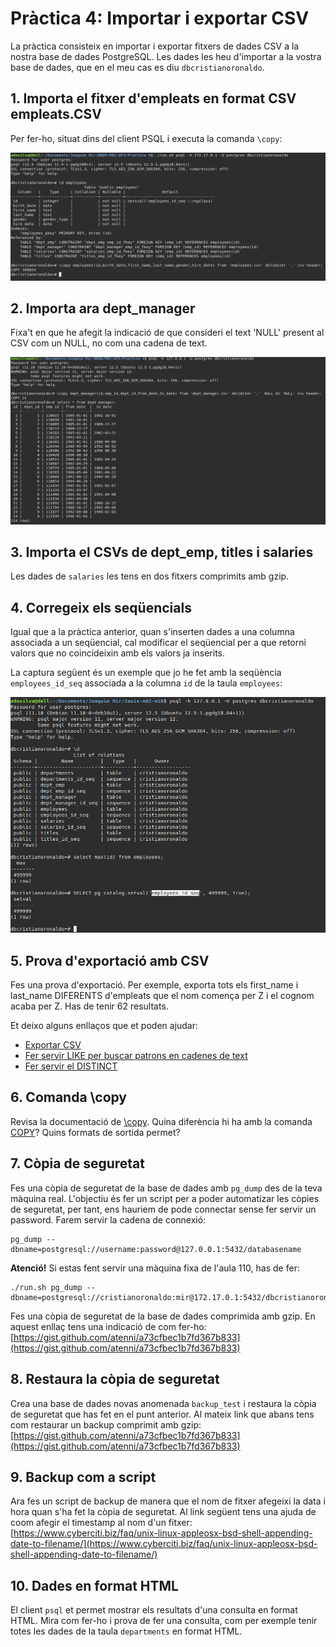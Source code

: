 # Pràctica 4: Importar i exportar CSV

La pràctica consisteix en importar i exportar fitxers de dades CSV a la nostra base de dades PostgreSQL. Les dades les heu d'importar a la vostra base de dades, que en el meu cas es diu `dbcristianoronaldo`.

## 1. Importa el fitxer d'empleats en format CSV empleats.CSV

Per fer-ho, situat dins del client PSQL i executa la comanda `\copy`:

![images/apartat1.png](images/apartat1.png)

## 2. Importa ara dept_manager

Fixa't en que he afegit la indicació de que consideri el text 'NULL' present al CSV com un NULL, no com una cadena de text.

![images/apartat2.png](images/apartat2.png)

## 3. Importa el CSVs de dept_emp, titles i salaries

Les dades de `salaries` les tens en dos fitxers comprimits amb gzip.

## 4. Corregeix els seqüencials

Igual que a la pràctica anterior, quan s'inserten dades a una columna associada a un seqüencial, cal modificar el seqüencial per a que retorni valors que no coincideixin amb els valors ja inserits.

La captura següent és un exemple que jo he fet amb la seqüència `employees_id_seq` associada a la columna `id` de la taula `employees`:

![images/apartat4.png](images/apartat4.png)

## 5. Prova d'exportació amb CSV

Fes una prova d'exportació. Per exemple, exporta tots els first_name i last_name DIFERENTS d'empleats que el nom comença per Z i el cognom acaba per Z. Has de tenir 62 resultats.

Et deixo alguns enllaços que et poden ajudar:

* [Exportar CSV](https://dataschool.com/learn-sql/export-to-csv-from-psql/)
* [Fer servir LIKE per buscar patrons en cadenes de text](https://www.tutorialspoint.com/postgresql/postgresql_like_clause.htm)
* [Fer servir el DISTINCT](https://www.postgresqltutorial.com/postgresql-select-distinct/)

## 6. Comanda \copy

Revisa la documentació de [\copy](https://www.postgresql.org/docs/12/app-psql.html#APP-PSQL-META-COMMANDS-COPY). Quina diferència hi ha amb la comanda [COPY](https://www.postgresql.org/docs/12/sql-copy.html)? Quins formats de sortida permet?

## 7. Còpia de seguretat

Fes una còpia de seguretat de la base de dades amb `pg_dump` des de la teva màquina real. L'objectiu és fer un script per a poder automatizar les còpies de seguretat, per tant, ens hauriem de pode connectar sense fer servir un password. Farem servir la cadena de connexió:

    pg_dump --dbname=postgresql://username:password@127.0.0.1:5432/databasename

**Atenció!** Si estas fent servir una màquina fixa de l'aula 110, has de fer:

    ./run.sh pg_dump --dbname=postgresql://cristianoronaldo:mir@172.17.0.1:5432/dbcristianoronaldo

Fes una còpia de seguretat de la base de dades comprimida amb gzip. En aquest enllaç tens una indicació de com fer-ho: [https://gist.github.com/atenni/a73cfbec1b7fd367b833](https://gist.github.com/atenni/a73cfbec1b7fd367b833)

## 8. Restaura la còpia de seguretat

Crea una base de dades novas anomenada `backup_test` i restaura la còpia de seguretat que has fet en el punt anterior. Al mateix link que abans tens com restaurar un backup comprimit amb gzip: [https://gist.github.com/atenni/a73cfbec1b7fd367b833](https://gist.github.com/atenni/a73cfbec1b7fd367b833)

## 9. Backup com a script

Ara fes un script de backup de manera que el nom de fitxer afegeixi la data i hora quan s'ha fet la còpia de seguretat. Al link següent tens una ajuda de coom afegir el timestamp al nom d'un fitxer: [https://www.cyberciti.biz/faq/unix-linux-appleosx-bsd-shell-appending-date-to-filename/](https://www.cyberciti.biz/faq/unix-linux-appleosx-bsd-shell-appending-date-to-filename/)

## 10. Dades en format HTML

El client `psql` et permet mostrar els resultats d'una consulta en format HTML. Mira com fer-ho i prova de fer una consulta, com per exemple tenir totes les dades de la taula `departments` en format HTML.
